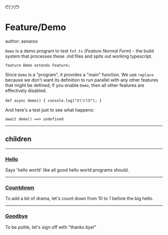 ᕦ(ツ)ᕤ
# Feature/Demo
author: asnaroo

`Demo` is a demo program to test `fnf.ts` (*Feature Normal Form*) - the build system that processes these .md files and spits out working typescript.

    feature Demo extends Feature;

Since `Demo` is a "program", it provides a "main" function. We use `replace` because we don't want its definition to run parallel with any other features that might be defined; if you enable `Demo`, then all other features are effectively disabled.

    def async demo() { console.log("ᕦ(ツ)ᕤ"); }

And here's a test just to see what happens:

    await demo() ==> undefined
_____
## children 
____

### [Hello](./Demo/Hello.md)

Says 'hello world' like all good hello world programs should.
___
### [Countdown](./Demo/Countdown.md)

To add a bit of drama, let's count down from 10 to 1 before the big hello.
___
### [Goodbye](./Demo/Goodbye.md)

To be polite, let's sign off with "thanks bye!"

